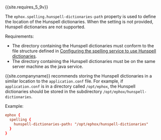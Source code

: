 {{site.requires_5_9v}}

The `ephox.spelling.hunspell-dictionaries-path` property is used to define the location of the Hunspell dictionaries. When the setting is not provided, Hunspell dictionaries are not supported.

Requirements:

- The directory containing the Hunspell dictionaries must conform to the file structure defined in [Configuring the spelling service to use Hunspell dictionaries]({{site.baseurl}}/enterprise/server/self-hosting-hunspell/#configuringthespellingservicetousehunspelldictionaries).
- The directory containing the Hunspell dictionaries must be on the same server machine as the java service.

{{site.companyname}} recommends storing the Hunspell dictionaries in a similar location to the `application.conf` file. For example, if `application.conf` is in a directory called `/opt/ephox`, the Hunspell dictionaries should be stored in the subdirectory `/opt/ephox/hunspell-dictionaries`.

Example:

```conf
ephox {
  spelling {
    hunspell-dictionaries-path: "/opt/ephox/hunspell-dictionaries"
  }
}
```